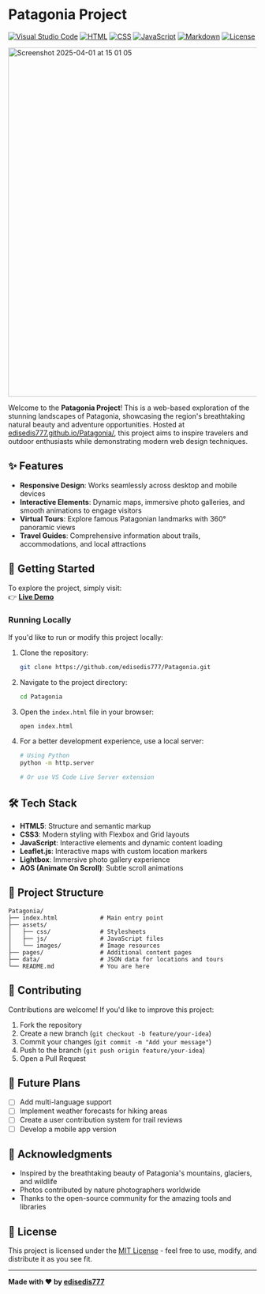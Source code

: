 # Patagonia Project
[![Visual Studio Code](https://custom-icon-badges.demolab.com/badge/Visual%20Studio%20Code-0078d7.svg?logo=vsc&logoColor=white)](#)
[![HTML](https://img.shields.io/badge/HTML-%23E34F26.svg?logo=html5&logoColor=white)](#)
[![CSS](https://img.shields.io/badge/CSS-1572B6?logo=css3&logoColor=fff)](#)
[![JavaScript](https://img.shields.io/badge/JavaScript-F7DF1E?logo=javascript&logoColor=000)](#)
[![Markdown](https://img.shields.io/badge/Markdown-%23000000.svg?logo=markdown&logoColor=white)](#)
[![License](https://img.shields.io/badge/License-MIT-green.svg)](LICENSE)

<img width="707" alt="Screenshot 2025-04-01 at 15 01 05" src="https://github.com/user-attachments/assets/4346e330-25fe-407d-861d-154e05043908" />


Welcome to the **Patagonia Project**! This is a web-based exploration of the stunning landscapes of Patagonia, showcasing the region's breathtaking natural beauty and adventure opportunities. Hosted at [edisedis777.github.io/Patagonia/](https://edisedis777.github.io/Patagonia/), this project aims to inspire travelers and outdoor enthusiasts while demonstrating modern web design techniques.

## ✨ Features

- **Responsive Design**: Works seamlessly across desktop and mobile devices
- **Interactive Elements**: Dynamic maps, immersive photo galleries, and smooth animations to engage visitors
- **Virtual Tours**: Explore famous Patagonian landmarks with 360° panoramic views
- **Travel Guides**: Comprehensive information about trails, accommodations, and local attractions

## 🚀 Getting Started

To explore the project, simply visit:  
👉 **[Live Demo](https://edisedis777.github.io/Patagonia/)**

### Running Locally

If you'd like to run or modify this project locally:

1. Clone the repository:
   ```bash
   git clone https://github.com/edisedis777/Patagonia.git
   ```
2. Navigate to the project directory:
   ```bash
   cd Patagonia
   ```
3. Open the `index.html` file in your browser:
   ```bash
   open index.html
   ```
4. For a better development experience, use a local server:
   ```bash
   # Using Python
   python -m http.server
   
   # Or use VS Code Live Server extension
   ```

## 🛠️ Tech Stack

- **HTML5**: Structure and semantic markup
- **CSS3**: Modern styling with Flexbox and Grid layouts
- **JavaScript**: Interactive elements and dynamic content loading
- **Leaflet.js**: Interactive maps with custom location markers
- **Lightbox**: Immersive photo gallery experience
- **AOS (Animate On Scroll)**: Subtle scroll animations

## 📁 Project Structure

```
Patagonia/
├── index.html            # Main entry point
├── assets/
│   ├── css/              # Stylesheets
│   ├── js/               # JavaScript files
│   └── images/           # Image resources
├── pages/                # Additional content pages
├── data/                 # JSON data for locations and tours
└── README.md             # You are here
```

## 🤝 Contributing

Contributions are welcome! If you'd like to improve this project:

1. Fork the repository
2. Create a new branch (`git checkout -b feature/your-idea`)
3. Commit your changes (`git commit -m "Add your message"`)
4. Push to the branch (`git push origin feature/your-idea`)
5. Open a Pull Request

## 🎯 Future Plans

- [ ] Add multi-language support
- [ ] Implement weather forecasts for hiking areas
- [ ] Create a user contribution system for trail reviews
- [ ] Develop a mobile app version

## 👏 Acknowledgments

- Inspired by the breathtaking beauty of Patagonia's mountains, glaciers, and wildlife
- Photos contributed by nature photographers worldwide
- Thanks to the open-source community for the amazing tools and libraries

## 📄 License

This project is licensed under the [MIT License](LICENSE) - feel free to use, modify, and distribute it as you see fit.

---

**Made with ❤️ by [edisedis777](https://github.com/edisedis777)**
